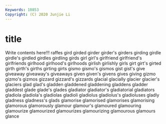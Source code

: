 ```yaml
---
Keywords: 10853
Copyright: (C) 2020 Junjie Li
---
```


# title

Write contents here!!!
raffes
gird 
girded 
girder 
girder's 
girders 
girding 
girdle 
girdle's 
girdled 
girdles
girdling 
girds 
girl 
girl's 
girlfriend 
girlfriend's 
girlfriends 
girlhood 
girlhood's 
girlhoods
girlish 
girlishly 
girls 
girt 
girt's 
girted 
girth 
girth's 
girths 
girting
girts 
gismo 
gismo's 
gismos 
gist 
gist's 
give 
giveaway 
giveaway's 
giveaways
given 
given's 
givens 
gives 
giving 
gizmo 
gizmo's 
gizmos 
gizzard 
gizzard's
gizzards 
glacial 
glacially 
glacier 
glacier's 
glaciers 
glad 
glad's 
gladden 
gladdened
gladdening 
gladdens 
gladder 
gladdest 
glade 
glade's 
glades 
gladiator 
gladiator's 
gladiatorial
gladiators 
gladiola 
gladiola's 
gladiolas 
gladioli 
gladiolus 
gladiolus's 
gladioluses 
gladly 
gladness
gladness's 
glads 
glamorise 
glamorised 
glamorises 
glamorising 
glamorous 
glamorously 
glamour 
glamour's
glamoured 
glamouring 
glamourize 
glamourized 
glamourizes 
glamourizing 
glamourous 
glamours 
glance 
